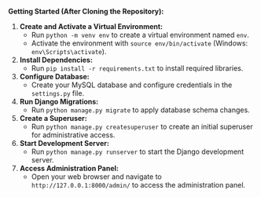 **Getting Started (After Cloning the Repository):**

1. **Create and Activate a Virtual Environment:**
    - Run `python -m venv env` to create a virtual environment named `env`.
    - Activate the environment with `source env/bin/activate` (Windows: `env\Scripts\activate`).
2. **Install Dependencies:**
    - Run `pip install -r requirements.txt` to install required libraries.
3. **Configure Database:**
    - Create your MySQL database and configure credentials in the `settings.py` file.
4. **Run Django Migrations:**
    - Run `python manage.py migrate` to apply database schema changes.
5. **Create a Superuser:**
    - Run `python manage.py createsuperuser` to create an initial superuser for administrative access.
6. **Start Development Server:**
    - Run `python manage.py runserver` to start the Django development server.
7. **Access Administration Panel:**
    - Open your web browser and navigate to `http://127.0.0.1:8000/admin/` to access the administration panel.
